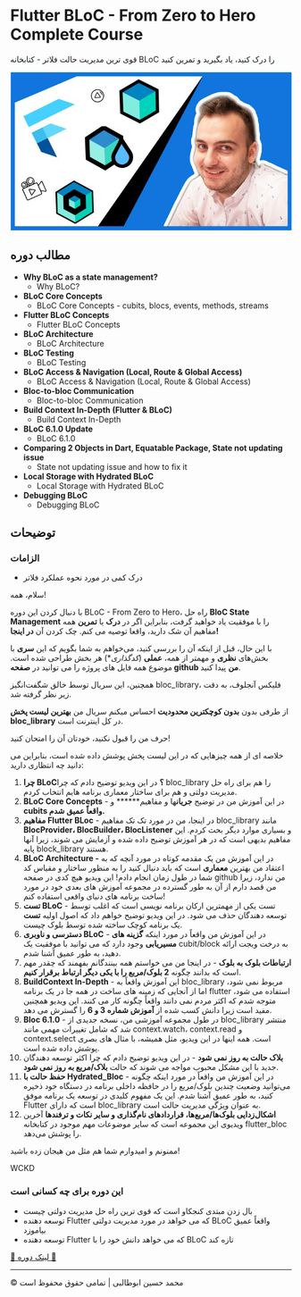 <!-- ©©©©©©©©©©©©©©©©©©©©©©©© All Rights Are Reserved By Muhammad Husain Abootalebi ©©©©©©©©©©©©©©©©©©©©©©©©©©©©©©©©©© -->

# Flutter BLoC - From Zero to Hero Complete Course

قوی ترین مدیریت حالت فلاتر - کتابخانه BLoC را درک کنید، یاد بگیرید و تمرین کنید

![Flutter BLoC - From Zero to Hero Complete Course](../../assets/Courses/Course%20Covers/3%20-%202%20-%20Flutter%20BLoC%20-%20From%20Zero%20to%20Hero%20Complete%20Course.webp)

## مطالب دوره

* **Why BLoC as a state management?**
  * Why BLoC?
* **BLoC Core Concepts**
  * BLoC Core Concepts - cubits, blocs, events, methods, streams
* **Flutter BLoC Concepts**
  * Flutter BLoC Concepts
* **BLoC Architecture**
  * BLoC Architecture
* **BLoC Testing**
  * BLoC Testing
* **BLoC Access & Navigation (Local, Route & Global Access)**
  * BLoC Access & Navigation (Local, Route & Global Access)
* **Bloc-to-bloc Communication**
  * Bloc-to-bloc Communication
* **Build Context In-Depth (Flutter & BLoC)**
  * Build Context In-Depth
* **BLoC 6.1.0 Update**
  * BLoC 6.1.0
* **Comparing 2 Objects in Dart, Equatable Package, State not updating issue**
  * State not updating issue and how to fix it
* **Local Storage with Hydrated BLoC**
  * Local Storage with Hydrated BLoC
* **Debugging BLoC**
  * Debugging BLoC

## توضیحات

### الزامات

* درک کمی در مورد نحوه عملکرد فلاتر

سلام، همه!

با دنبال کردن این دوره BLoC - From Zero to Hero، راه حل **BloC State Management** را با موفقیت یاد خواهید گرفت، بنابراین اگر در **درک** یا **تمرین** همه مفاهیم آن شک دارید، واقعا توصیه می کنم. چک کردن آن **در اینجا!**

با این حال، قبل از اینکه آن را بررسی کنید، می‌خواهم به شما بگویم که این **سری** با بخش‌های **نظری** و مهمتر از همه، **عملی** (*کدگذاری**) هر بخش طراحی شده است. موضوع همه فایل های پروژه را می توانید در **صفحه github من** پیدا کنید.

همچنین، این سریال توسط خالق شگفت‌انگیز bloc_library، فلیکس آنجلوف، به دقت زیر نظر گرفته شد.

از طرفی بدون **بدون کوچکترین محدودیت** احساس میکنم سریال من **بهترین لیست پخش bloc_library** در کل اینترنت است.

 حرف من را قبول نکنید، خودتان آن را امتحان کنید!

خلاصه ای از همه چیزهایی که در این لیست پخش پوشش داده شده است، بنابراین می دانید چه انتظاری دارید:

1. **چرا BLoC؟** در این ویدیو توضیح دادم که چرا bloc_library را هم برای راه حل مدیریت دولتی و هم برای ساختار معماری برنامه هایم انتخاب کردم.
2. **BLoC Core Concepts** - در این آموزش من در توضیح **جریان**ها و مفاهیم****** و **cubits واقعاً عمیق شدم.**
3. **مفاهیم Flutter BLoc** - در اینجا، من در مورد تک تک مفاهیم bloc_library مانند **BlocProvider، BlocBuilder، BlocListener** و بسیاری موارد دیگر بحث کردم. این مفاهیم بدیهی است که در هر آموزش توضیح داده شده و آزمایش می شوند، زیرا آنها پایه block_library هستند.
4. **BLoC Architecture -** در این آموزش من یک مقدمه کوتاه در مورد آنچه که به اعتقاد من بهترین **معماری** است که باید دنبال کنید را به منظور ساختار و مقیاس کد شما در طول زمان انجام دادم! این ویدیو هیچ کدی در صفحه github من ندارد، زیرا من قصد دارم از آن به طور گسترده در مجموعه آموزش های بعدی خود در مورد ساخت برنامه های دنیای واقعی استفاده کنم!
5. **تست BLoC** - تست یکی از مهمترین ارکان برنامه نویسی است که اغلب توسط توسعه دهندگان حذف می شود. در این ویدیو توضیح خواهم داد که اصول اولیه **تست** یک برنامه کوچک ساخته شده توسط بلوک چیست.
6. **دسترسی و ناوبری BLoC** - در این آموزش من واقعاً در مورد اینکه **گزینه های مسیریابی** وجود دارد که می توانید با موفقیت یک cubit/block به درخت ویجت ارائه دهید، به طور عمیق آشنا شدم.
7. **ارتباطات بلوک به بلوک** - در اینجا من می خواستم همه بینندگانم بفهمند که چقدر مهم است که بدانند چگونه **2 بلوک/مربع را با یکی دیگر ارتباط برقرار کنیم**.
8. **BuildContext In-Depth** - این آموزش واقعاً به bloc_library مربوط نمی شود، اما از آنجایی که زمینه های ساخت در همه جا در یک برنامه flutter استفاده می شود، متوجه شدم که اکثر مردم نمی دانند واقعاً چگونه کار می کنند. این ویدیو همچنین مفید است زیرا دانش کسب شده از **آموزش شماره 3 و 6** را گسترش می دهد.
9. **Bloc 6.1.0** - در طول مجموعه آموزشی من، نسخه جدیدی از bloc_library منتشر شد که شامل تغییرات مهمی مانند context.watch، context.read و context.select است. همه اینها در این ویدیو، مثل همیشه، با مثال های بصری پوشش داده شده است.
10. **بلاک حالت به روز نمی شود** - در این ویدیو توضیح دادم که چرا اکثر توسعه دهندگان جدید با این مشکل محبوب مواجه می شوند که حالت **بلاک/مربع به روز نمی شود**.
11. **حفظ حالت با Hydrated_Bloc** - در این آموزش من واقعاً در مورد اینکه چگونه می‌توانید وضعیت چندین بلوک/مربع را در حافظه داخلی برنامه در دستگاه خود ذخیره کنید، به طور عمیق آشنا شدم. این یک مفهوم کلیدی در توسعه یک برنامه موفق Flutter است که دارای bloc_library به عنوان ویژگی مدیریت حالت است.
12. **اشکال‌زدایی بلوک‌ها/مربع‌ها، قراردادهای نام‌گذاری و سایر نکات و ترفندها** آخرین ویدیوی این مجموعه است که سایر موضوعات مهم موجود در کتابخانه flutter_bloc را پوشش می‌دهد.

ممنونم و امیدوارم شما هم مثل من هیجان زده باشید!

WCKD

### این دوره برای چه کسانی است

* بال زدن مبتدی کنجکاو است که قوی ترین راه حل مدیریت دولتی چیست
* توسعه دهنده Flutter که می خواهد در مورد مدیریت دولتی BLoC واقعاً عمیق بیاموزد
* توسعه دهنده Flutter که می خواهد دانش خود را با BLoC تازه کند

[🔗 لینک دوره 🔗](https://www.udemy.com/course/bloc-from-zero-to-hero/?couponCode=LETSLEARNNOW)

---

© محمد حسین ابوطالبی | تمامی حقوق محفوظ است

<!-- ©©©©©©©©©©©©©©©©©©©©©©©© All Rights Are Reserved By Muhammad Husain Abootalebi ©©©©©©©©©©©©©©©©©©©©©©©©©©©©©©©©©© -->
